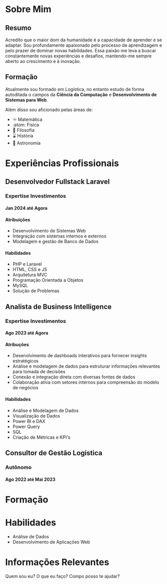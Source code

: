 # Sobre Mim

## Resumo
Acredito que o maior dom da humanidade é a capacidade de aprender e se adaptar. Sou profundamente apaixonado pelo processo de aprendizagem e pelo prazer de dominar novas habilidades. Essa paixão me leva a buscar constantemente novas experiências e desafios, mantendo-me sempre aberto ao crescimento e à inovação.

## Formação
Atualmente sou formado em Logística, no entanto estudo de forma autoditada o campos da **Ciência da Computação** e **Desenvolvimento de Sistemas para Web**. 

Além disso sou aficionado pelas áreas de:
- :infinity: Matemática
- :atom: Física 
- :thought_balloon: Filosofia
- :hourglass: História
- :telescope: Astronomia

# Experiências Profissionais

## Desenvolvedor Fullstack Laravel
### Expertise Investimentos
#### Jan 2024 até Agora

#### Atribuições

- Desenvolvimento de Sistemas Web
- Integração com sistemas internos e externos
- Modelagem e gestão de Banco de Dados

#### Habilidades

- PHP e Laravel
- HTML, CSS e JS
- Arquitetura MVC
- Programação Orientada a Objetos
- MySQL
- Solução de Problemas

## Analista de Business Intelligence
### Expertise Investimentos
#### Ago 2023 até Agora

#### Atribuções 

- Desenolvimento de dashboads interativos para fornecer insights estratégicos
- Análise e modelagem de dados para estruturar informações relevantes para tomada de decisões
- Conexão e integração direta com diversas fontes de dados
- Colaboração ativa com setores internos para compreensão do modelo de negócios

#### Habilidades

- Análise e Modelagem de Dados
- Visualização de Dados
- Power BI e DAX
- Power Query
- SQL
- Criação de Métricas e KPI's

## Consultor de Gestão Logística
### Autônomo
#### Ago 2022 até Mai 2023

#### 

# Formação

# Habilidades
- Análise de Dados
- Desenvolvimento de Aplicações Web

# Informações Relevantes

Quem sou eu?
O que eu faço?
Compo posso te ajudar?